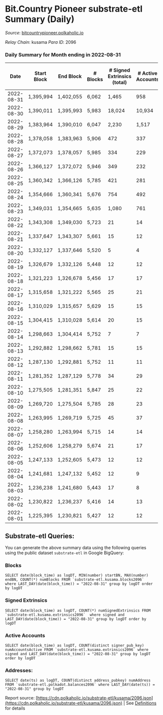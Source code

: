 # Bit.Country Pioneer substrate-etl Summary (Daily)

_Source_: [bitcountrypioneer.polkaholic.io](https://bitcountrypioneer.polkaholic.io)

*Relay Chain*: kusama
*Para ID*: 2096



### Daily Summary for Month ending in 2022-08-31


| Date | Start Block | End Block | # Blocks | # Signed Extrinsics (total) | # Active Accounts | # Passive | # New | # Addresses with Balances | # Events | # Transfers | # XCM Transfers In | # XCM Transfers Out |
| ---- | ----------- | --------- | -------- | --------------------------- | ----------------- | --------- | ----- | ------------------------- | -------- | ----------- | ------------------ | ------------------- |
| 2022-08-31 | 1,395,994 | 1,402,055 | 6,062  | 1,465 | 958 |  |  | 21,759 | 28,289 | 7,092  |   |   |
| 2022-08-30 | 1,390,011 | 1,395,993 | 5,983  | 18,024 | 10,934 |  |  | 21,650 | 141,000 | 20,831  |   |   |
| 2022-08-29 | 1,383,964 | 1,390,010 | 6,047  | 2,230 | 1,517 |  |  | 17,557 | 32,502 | 5,954  |   |   |
| 2022-08-28 | 1,378,058 | 1,383,963 | 5,906  | 472 | 337 |  |  | 17,257 | 19,318 | 4,807  |   |   |
| 2022-08-27 | 1,372,073 | 1,378,057 | 5,985  | 334 | 229 |  |  | 17,257 | 19,362 | 4,873  |   |   |
| 2022-08-26 | 1,366,127 | 1,372,072 | 5,946  | 349 | 232 |  |  | 17,157 | 18,737 | 4,561  |   |   |
| 2022-08-25 | 1,360,342 | 1,366,126 | 5,785  | 421 | 281 |  |  | 17,107 | 18,888 | 4,626  |   |   |
| 2022-08-24 | 1,354,666 | 1,360,341 | 5,676  | 754 | 492 |  |  | 17,057 | 21,122 | 5,141  |   |   |
| 2022-08-23 | 1,349,031 | 1,354,665 | 5,635  | 1,080 | 761 |  |  | 17,006 | 22,446 | 4,645  |   |   |
| 2022-08-22 | 1,343,308 | 1,349,030 | 5,723  | 21 | 14 |  |  | 16,956 | 12,122 | 549  |   |   |
| 2022-08-21 | 1,337,647 | 1,343,307 | 5,661  | 15 | 12 |  |  | 16,952 | 11,988 | 574  |   |   |
| 2022-08-20 | 1,332,127 | 1,337,646 | 5,520  | 5 | 4 |  |  | 16,952 | 11,326 | 258  |   |   |
| 2022-08-19 | 1,326,679 | 1,332,126 | 5,448  | 12 | 12 |  |  | 16,952 | 11,357 | 385  |   |   |
| 2022-08-18 | 1,321,223 | 1,326,678 | 5,456  | 17 | 17 |  |  | 16,952 | 11,712 | 694  |   |   |
| 2022-08-17 | 1,315,658 | 1,321,222 | 5,565  | 25 | 21 |  |  | 16,952 | 12,032 | 754  |   |   |
| 2022-08-16 | 1,310,029 | 1,315,657 | 5,629  | 15 | 15 |  |  | 16,952 | 11,981 | 630  |   |   |
| 2022-08-15 | 1,304,415 | 1,310,028 | 5,614  | 20 | 15 |  |  | 16,952 | 11,965 | 622  |   |   |
| 2022-08-14 | 1,298,663 | 1,304,414 | 5,752  | 7 | 7 |  |  | 16,952 | 11,971 | 421  |   |   |
| 2022-08-13 | 1,292,882 | 1,298,662 | 5,781  | 15 | 15 |  |  | 16,952 | 12,737 | 785  |   |   |
| 2022-08-12 | 1,287,130 | 1,292,881 | 5,752  | 11 | 11 |  |  | 16,902 | 12,156 | 583  |   |   |
| 2022-08-11 | 1,281,352 | 1,287,129 | 5,778  | 34 | 29 |  |  | 16,902 | 12,825 | 1,066  |   |   |
| 2022-08-10 | 1,275,505 | 1,281,351 | 5,847  | 25 | 22 |  |  | 16,902 | 12,591 | 748  |   |   |
| 2022-08-09 | 1,269,720 | 1,275,504 | 5,785  | 28 | 23 |  |  | 16,902 | 12,556 | 820  |   |   |
| 2022-08-08 | 1,263,995 | 1,269,719 | 5,725  | 45 | 37 |  |  | 16,902 | 12,899 | 1,182  |   |   |
| 2022-08-07 | 1,258,280 | 1,263,994 | 5,715  | 14 | 14 |  |  | 16,902 | 12,121 | 603  |   |   |
| 2022-08-06 | 1,252,606 | 1,258,279 | 5,674  | 21 | 17 |  |  | 16,902 | 12,415 | 642  |   |   |
| 2022-08-05 | 1,247,133 | 1,252,605 | 5,473  | 12 | 12 |  |  | 16,851 | 11,645 | 583  |   |   |
| 2022-08-04 | 1,241,681 | 1,247,132 | 5,452  | 12 | 9 |  |  | 16,851 | 11,759 | 510  |   |   |
| 2022-08-03 | 1,236,238 | 1,241,680 | 5,443  | 17 | 8 |  |  | 16,851 | 11,765 | 507  |   |   |
| 2022-08-02 | 1,230,822 | 1,236,237 | 5,416  | 14 | 13 |  |  | 16,851 | 11,726 | 538  |   |   |
| 2022-08-01 | 1,225,395 | 1,230,821 | 5,427  | 12 | 12 |  |  | 16,851 | 11,681 | 484  |   |   |

## Substrate-etl Queries:
You can generate the above summary data using the following queries using the public dataset `substrate-etl` in Google BigQuery:


### Blocks
```
SELECT date(block_time) as logDT, MIN(number) startBN, MAX(number) endBN, COUNT(*) numBlocks FROM `substrate-etl.kusama.blocks2096`  where LAST_DAY(date(block_time)) = "2022-08-31" group by logDT order by logDT
```


### Signed Extrinsics
```
SELECT date(block_time) as logDT, COUNT(*) numSignedExtrinsics FROM `substrate-etl.kusama.extrinsics2096`  where signed and LAST_DAY(date(block_time)) = "2022-08-31" group by logDT order by logDT
```


### Active Accounts
```
SELECT date(block_time) as logDT, COUNT(distinct signer_pub_key) numAccountsActive FROM `substrate-etl.kusama.extrinsics2096` where signed and LAST_DAY(date(block_time)) = "2022-08-31" group by logDT order by logDT
```


### Addresses:
```
SELECT date(ts) as logDT, COUNT(distinct address_pubkey) numAddress FROM `substrate-etl.polkadot.balances2096` where LAST_DAY(date(ts)) = "2022-08-31" group by logDT
```



Report source: [https://cdn.polkaholic.io/substrate-etl/kusama/2096.json](https://cdn.polkaholic.io/substrate-etl/kusama/2096.json) | See [Definitions](/DEFINITIONS.md) for details
